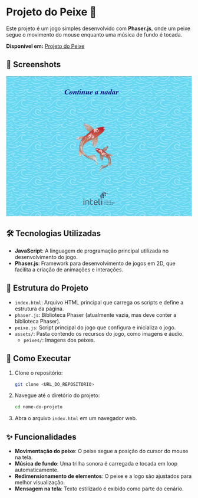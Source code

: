 # Projeto do Peixe 🐠 

Este projeto é um jogo simples desenvolvido com **Phaser.js**, onde um peixe segue o movimento do mouse enquanto uma música de fundo é tocada.

**Disponível em:** [Projeto do Peixe](<https://stefannevictoria.github.io/atividades_ponderadas/ProjetoPeixe/>)

## 📸 Screenshots

![Projeto do Peixe](assets/screenshot.png)

## 🛠️ Tecnologias Utilizadas

- **JavaScript**: A linguagem de programação principal utilizada no desenvolvimento do jogo.
- **Phaser.js**: Framework para desenvolvimento de jogos em 2D, que facilita a criação de animações e interações.

## 📂 Estrutura do Projeto

-   `index.html`: Arquivo HTML principal que carrega os scripts e define a estrutura da página.
-   `phaser.js`: Biblioteca Phaser (atualmente vazia, mas deve conter a biblioteca Phaser).
-   `peixe.js`: Script principal do jogo que configura e inicializa o jogo.
-   `assets/`: Pasta contendo os recursos do jogo, como imagens e áudio.
    -   `peixes/`: Imagens dos peixes.

## 🚀 Como Executar

1. Clone o repositório:
    ```sh
    git clone <URL_DO_REPOSITORIO>
    ```
2. Navegue até o diretório do projeto:
    ```sh
    cd nome-do-projeto
    ```
3. Abra o arquivo `index.html` em um navegador web.

## ✨ Funcionalidades

- **Movimentação do peixe**: O peixe segue a posição do cursor do mouse na tela.
- **Música de fundo**: Uma trilha sonora é carregada e tocada em loop automaticamente.
- **Redimensionamento de elementos**: O peixe e a logo são ajustados para melhor visualização.
- **Mensagem na tela**: Texto estilizado é exibido como parte do cenário.
